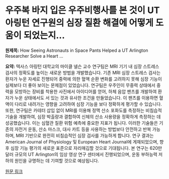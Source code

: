 # 우주복 바지 입은 우주비행사를 본 것이 UT 아링턴 연구원의 심장 질환 해결에 어떻게 도움이 되었는지…

**원제목:** How Seeing Astronauts in Space Pants Helped a UT Arlington Researcher Solve a Heart ...

**요약:** 텍사스 아링턴 대학교의 마이클 넬슨 교수 연구팀은 MRI 기기 내 심장 스트레스 검사의 정확도를 높이는 새로운 방법을 개발했습니다.  기존 MRI 심장 스트레스 검사는 환자가 누운 자세로 진행되어 중력에 의한 혈액 순환 변화를 고려하지 못해 심장 기능이 실제보다 더 좋아 보이는 문제점이 있었습니다.  연구팀은 우주인이 무중력 상태에서 중력을 모방하는 장비를 착용한 사진에서 아이디어를 얻어, 하체 음압 팬츠를 개발하여 환자가 누운 상태에서도 서 있는 것과 유사한 조건을 만들었습니다. 이 팬츠를 이용하면  혈액이 다리로 내려가는 영향을 고려하여 심장 기능을 보다 정확하게 평가할 수 있습니다.  또한, 연구팀은 카테터 삽입 없이 MRI를 이용해 정맥 산소 포화도를 측정하는 비침습적 기술을 개발하여, 심장 박출량과 결합하여 신체의 산소 사용량을 정확하게 측정하는 데 성공했습니다. 이는 심혈관 질환 위험 예측에 중요한 지표가 됩니다. 이러한 기술들은 기존의 자전거 운동, 산소 마스크, 대사 카트 등을 사용하는 방법보다 안전하고 반복 가능하며, MRI 기반으로 완전히 비침습적인 심장 검사를 가능하게 합니다.  연구 결과는 American Journal of Physiology 및 European Heart Journal에 게재되었으며, 향후 심장 기능 평가의 새로운 표준으로 자리매김할 것으로 기대됩니다.  본 연구는 620만 달러 규모의  UT Arlington의 임상 영상 연구 센터에서 진행되었으며, 운동 부하능력 저하의 원인을 규명하는 데 기여할 것으로 예상됩니다.

[원문 링크](https://dallasinnovates.com/how-seeing-astronauts-in-space-pants-helped-a-ut-arlington-researcher-solve-a-heart-testing-problem/)
